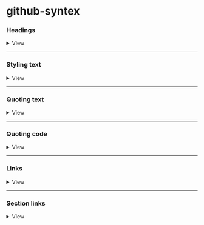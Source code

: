 # github-syntex

### Headings

<details>
<summary>View</summary>
  
```
# A first-level heading
## A second-level heading
### A third-level heading
```
</details>

---
### Styling text

<details>
<summary>View</summary>

**You can indicate emphasis with bold, italic, strikethrough, subscript, or superscript text in comment fields and .md files.**
```
Style	                          Syntax	              Keyboard shortcut	                                        Example	                          Output

Bold	                    ** ** or __ __	      Command+B (Mac) or Ctrl+B (Windows/Linux)	                **This is bold text**	            This is bold text

Italic                  	* * or _ _           	Command+I (Mac) or Ctrl+I (Windows/Linux)	              _This text is italicized_	          This text is italicized

Strikethrough	            ~~ ~~ or ~ ~	                None  	                                         ~~This was mistaken text~~	        This was mistaken text

Bold and nested italic	  ** ** and _ _	                None                                	**This text is _extremely_ important**	      This text is extremely important

All bold and italic	      *** ***	                      None	                                  ***All this text is important***	          All this text is important

Subscript	                <sub> </sub>	                None                                   	This is a <sub>subscript</sub> text	        This is a subscript text

Superscript	             <sup> </sup>                  	None	                                  This is a <sup>superscript</sup> text	      This is a superscript text

Underline	              <ins> </ins>                  	None                                     This is an <ins>underlined</ins> text	      This is an underlined text

```
![Screenshot (31)](https://github.com/user-attachments/assets/ec5368b3-6a19-423f-a9f6-a95724d63631)

</details>

---

### Quoting text

<details>
<summary>View</summary>
  
```
Text that is not a quote

> Text that is a quote
```

</details>

---

### Quoting code

<details>
<summary>View</summary>
  
```
Use `git status` to list all new or modified files that haven't yet been committed.
```
#### Some basic Git commands are:
```
git status
git add
git commit
```

</details>

---
### Links

<details>
<summary>View</summary>
  
```
This site was built using [GitHub Pages](https://pages.github.com/).
```

</details>

---
### Section links

<details>
<summary>View</summary>

  
</details>
